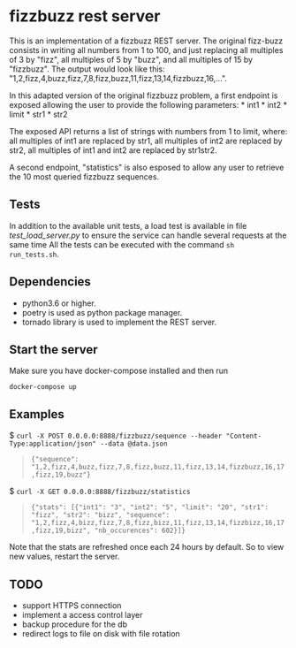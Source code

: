 # fizzbuzz rest server

This is an implementation of a fizzbuzz REST server. The original fizz-buzz consists in writing all numbers from 1 to 100, and just replacing all multiples of 3 by "fizz", all multiples of 5 by "buzz", and all multiples of 15 by "fizzbuzz". The output would look like this: "1,2,fizz,4,buzz,fizz,7,8,fizz,buzz,11,fizz,13,14,fizzbuzz,16,...".

In this adapted version of the original fizzbuzz problem, a first endpoint is exposed allowing the user to provide the following parameters:
	* int1
	* int2
	* limit
	* str1
	* str2

The exposed API returns a list of strings with numbers from 1 to limit, where: all multiples of int1 are replaced by str1, all multiples of int2 are replaced by str2, all multiples of int1 and int2 are replaced by str1str2.

A second endpoint, "statistics" is also esposed to allow any user to retrieve the 10 most queried fizzbuzz sequences.

## Tests

In addition to the available unit tests, a load test is available in file *test_load_server.py* to ensure the service can handle several requests at the same time 
All the tests can be executed with the command `sh run_tests.sh`.

## Dependencies

* python3.6 or higher.
* poetry is used as python package manager.
* tornado library is used to implement the REST server.

## Start the server

Make sure you have docker-compose installed and then run

  `docker-compose up`

## Examples

  $ `curl -X POST 0.0.0.0:8888/fizzbuzz/sequence --header "Content-Type:application/json" --data @data.json`
  > `{"sequence": "1,2,fizz,4,buzz,fizz,7,8,fizz,buzz,11,fizz,13,14,fizzbuzz,16,17,fizz,19,buzz"}`

  $ `curl -X GET 0.0.0.0:8888/fizzbuzz/statistics`
  > `{"stats": [{"int1": "3", "int2": "5", "limit": "20", "str1": "fizz", "str2": "bizz", "sequence": "1,2,fizz,4,bizz,fizz,7,8,fizz,bizz,11,fizz,13,14,fizzbizz,16,17,fizz,19,bizz", "nb_occurences": 602}]}`

  Note that the stats are refreshed once each 24 hours by default. So to view new values, restart the server.

## TODO

* support HTTPS connection
* implement a access control layer
* backup procedure for the db
* redirect logs to file on disk with file rotation
